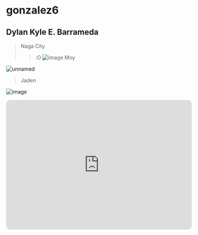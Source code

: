 # gonzalez6
## Dylan Kyle E. Barrameda
> Naga City
> > :O
![image](https://github.com/user-attachments/assets/006e17fb-82cc-4ba1-9377-d1a53edd1e98)
> Moy

![unnamed](https://github.com/user-attachments/assets/701e35ab-e13f-4032-a903-4f4ae79acaaf)
> Jaden

![image](https://github.com/user-attachments/assets/f68b6aa2-846a-4caa-bc97-c6f05eec0d18)

<iframe style="border-radius:12px" src="https://open.spotify.com/embed/playlist/0ZO0EAFkdwXC8qrz23Ek3N?utm_source=generator" width="100%" height="352" frameBorder="0" allowfullscreen="" allow="autoplay; clipboard-write; encrypted-media; fullscreen; picture-in-picture" loading="lazy"></iframe> 
